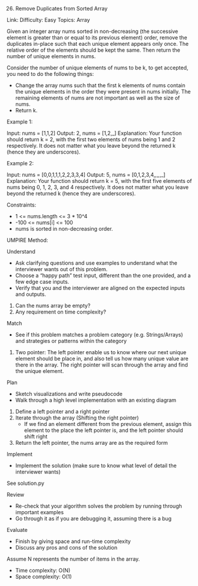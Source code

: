 26. Remove Duplicates from Sorted Array

Link: 
Difficulty: Easy
Topics: Array

Given an integer array nums sorted in non-decreasing (the successive element is greater than or equal to its previous element) order, remove the duplicates in-place such that each unique element appears only once. The relative order of the elements should be kept the same. Then return the number of unique elements in nums.

Consider the number of unique elements of nums to be k, to get accepted, you need to do the following things:

- Change the array nums such that the first k elements of nums contain the unique elements in the order they were present in nums initially. The remaining elements of nums are not important as well as the size of nums.
- Return k.


Example 1:

Input: nums = [1,1,2]
Output: 2, nums = [1,2,_]
Explanation: Your function should return k = 2, with the first two elements of nums being 1 and 2 respectively.
It does not matter what you leave beyond the returned k (hence they are underscores).

Example 2:

Input: nums = [0,0,1,1,1,2,2,3,3,4]
Output: 5, nums = [0,1,2,3,4,_,_,_,_,_]
Explanation: Your function should return k = 5, with the first five elements of nums being 0, 1, 2, 3, and 4 respectively.
It does not matter what you leave beyond the returned k (hence they are underscores).

Constraints:

* 1 <= nums.length <= 3 * 10^4
* -100 <= nums[i] <= 100
* nums is sorted in non-decreasing order.


UMPIRE Method:

Understand

- Ask clarifying questions and use examples to understand what the interviewer wants out of this problem.
- Choose a “happy path” test input, different than the one provided, and a few edge case inputs.
- Verify that you and the interviewer are aligned on the expected inputs and outputs.

1. Can the nums array be empty?
2. Any requirement on time complexity?

Match 

- See if this problem matches a problem category (e.g. Strings/Arrays) and strategies or patterns within the category

1. Two pointer: The left pointer enable us to know where our next unique element should be place in, and also tell us how many unique value are there in the array. The right pointer will scan through the array and find the unique element. 

Plan 

- Sketch visualizations and write pseudocode
- Walk through a high level implementation with an existing diagram

1. Define a left pointer and a right pointer
2. Iterate through the array (Shifting the right pointer)
    - If we find an element different from the previous element, assign this element to the place the left pointer is, and the left pointer should shift right
3. Return the left pointer, the nums array are as the required form
    
Implement 

- Implement the solution (make sure to know what level of detail the interviewer wants)

See solution.py

Review

- Re-check that your algorithm solves the problem by running through important examples
- Go through it as if you are debugging it, assuming there is a bug

Evaluate 

- Finish by giving space and run-time complexity
- Discuss any pros and cons of the solution

Assume N represents the number of items in the array.
- Time complexity: O(N)
- Space complexity: O(1)

